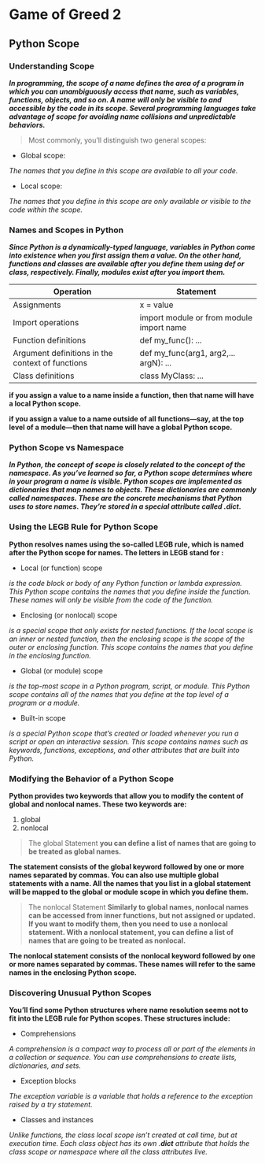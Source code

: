 # Game of Greed 2

## Python Scope

### Understanding Scope

***In programming, the scope of a name defines the area of a program in which you can unambiguously access that name, such as variables, functions, objects, and so on. A name will only be visible to and accessible by the code in its scope. Several programming languages take advantage of scope for avoiding name collisions and unpredictable behaviors.***

> Most commonly, you’ll distinguish two general scopes:
* Global scope:

*The names that you define in this scope are available to all your code.*

* Local scope:

*The names that you define in this scope are only available or visible to the code within the scope.*

### Names and Scopes in Python
***Since Python is a dynamically-typed language, variables in Python come into existence when you first assign them a value. On the other hand, functions and classes are available after you define them using def or class, respectively. Finally, modules exist after you import them.***

| Operation | Statement |
|-----------|-----------|
| Assignments | x = value |
| Import operations | import module or from module import name |
| Function definitions | def my_func(): ... |
| Argument definitions in the context of functions | def my_func(arg1, arg2,... argN): ... |
| Class definitions | class MyClass: ... |

**if you assign a value to a name inside a function, then that name will have a local Python scope.**

**if you assign a value to a name outside of all functions—say, at the top level of a module—then that name will have a global Python scope.**

### Python Scope vs Namespace

***In Python, the concept of scope is closely related to the concept of the namespace. As you’ve learned so far, a Python scope determines where in your program a name is visible. Python scopes are implemented as dictionaries that map names to objects. These dictionaries are commonly called namespaces. These are the concrete mechanisms that Python uses to store names. They’re stored in a special attribute called .__dict__.***

### Using the LEGB Rule for Python Scope

**Python resolves names using the so-called LEGB rule, which is named after the Python scope for names. The letters in LEGB stand for :**

* Local (or function) scope

*is the code block or body of any Python function or lambda expression. This Python scope contains the names that you define inside the function. These names will only be visible from the code of the function.*

* Enclosing (or nonlocal) scope

*is a special scope that only exists for nested functions. If the local scope is an inner or nested function, then the enclosing scope is the scope of the outer or enclosing function. This scope contains the names that you define in the enclosing function.*

* Global (or module) scope

*is the top-most scope in a Python program, script, or module. This Python scope contains all of the names that you define at the top level of a program or a module.*

* Built-in scope

*is a special Python scope that’s created or loaded whenever you run a script or open an interactive session. This scope contains names such as keywords, functions, exceptions, and other attributes that are built into Python.*

### Modifying the Behavior of a Python Scope

**Python provides two keywords that allow you to modify the content of global and nonlocal names. These two keywords are:**

1. global
2. nonlocal

> The global Statement
**you can define a list of names that are going to be treated as global names.**

**The statement consists of the global keyword followed by one or more names separated by commas. You can also use multiple global statements with a name. All the names that you list in a global statement will be mapped to the global or module scope in which you define them.**

> The nonlocal Statement
**Similarly to global names, nonlocal names can be accessed from inner functions, but not assigned or updated. If you want to modify them, then you need to use a nonlocal statement. With a nonlocal statement, you can define a list of names that are going to be treated as nonlocal.**

**The nonlocal statement consists of the nonlocal keyword followed by one or more names separated by commas. These names will refer to the same names in the enclosing Python scope.**

### Discovering Unusual Python Scopes

**You’ll find some Python structures where name resolution seems not to fit into the LEGB rule for Python scopes. These structures include:**

* Comprehensions

*A comprehension is a compact way to process all or part of the elements in a collection or sequence. You can use comprehensions to create lists, dictionaries, and sets.*

* Exception blocks

*The exception variable is a variable that holds a reference to the exception raised by a try statement.*

* Classes and instances

*Unlike functions, the class local scope isn’t created at call time, but at execution time. Each class object has its own .__dict__ attribute that holds the class scope or namespace where all the class attributes live.*
